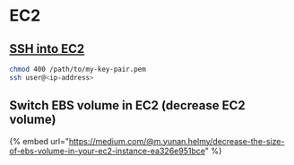 # EC2

## [SSH into EC2](https://docs.aws.amazon.com/AWSEC2/latest/UserGuide/AccessingInstancesLinux.html)

```bash
chmod 400 /path/to/my-key-pair.pem
ssh user@<ip-address>
```

## Switch EBS volume in EC2 \(decrease EC2 volume\)

{% embed url="https://medium.com/@m.yunan.helmy/decrease-the-size-of-ebs-volume-in-your-ec2-instance-ea326e951bce" %}

